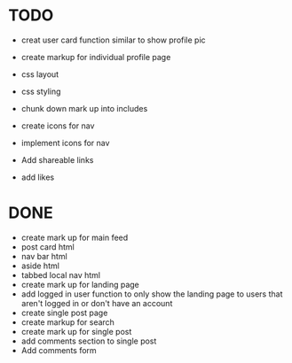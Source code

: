 # TODO
* creat user card function similar to show profile pic


* create markup for individual profile page
* css layout
* css styling
* chunk down mark up into includes

* create icons for nav
* implement icons for nav

* Add shareable links 
* add likes

# DONE
* create mark up for main feed
* post card html
* nav bar html
* aside html
* tabbed local nav html
* create mark up for landing page
* add logged in user function to only show the landing page to users that aren't logged in or don't have an account
* create single post page
* create markup for search
* create mark up for single post
* add comments section to single post
* Add comments form